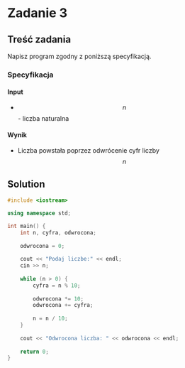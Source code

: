 # Zadanie 3

## Treść zadania

Napisz program zgodny z poniższą specyfikacją.

### Specyfikacja

#### Input

* $$n$$ - liczba naturalna

#### Wynik

* Liczba powstała poprzez odwrócenie cyfr liczby $$n$$

## Solution

```cpp
#include <iostream>

using namespace std;

int main() {
    int n, cyfra, odwrocona;
    
    odwrocona = 0;
    
    cout << "Podaj liczbe:" << endl;
    cin >> n;
    
    while (n > 0) {
        cyfra = n % 10;
        
        odwrocona *= 10;
        odwrocona += cyfra;
        
        n = n / 10;
    }
    
    cout << "Odwrocona liczba: " << odwrocona << endl;
    
    return 0;
}
```
